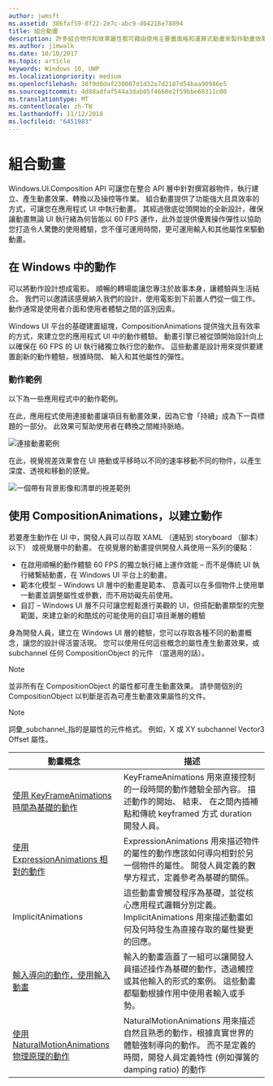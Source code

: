 ```yaml
---
author: jwmsft
ms.assetid: 386faf59-8f22-2e7c-abc9-d04216e78894
title: 組合動畫
description: 許多組合物件和效果屬性都可藉由使用主要畫面格和運算式動畫來製作動畫效果，這些動畫可允許隨時間或根據計算來變更 UI 元素的屬性。
ms.author: jimwalk
ms.date: 10/10/2017
ms.topic: article
keywords: Windows 10, UWP
ms.localizationpriority: medium
ms.openlocfilehash: 38f9d0daf230007d1d32a7d2187d54baa90986e5
ms.sourcegitcommit: 4d88adfaf544a3dab05f4660e2f59bbe60311c00
ms.translationtype: MT
ms.contentlocale: zh-TW
ms.lasthandoff: 11/12/2018
ms.locfileid: "6451983"
---
```

# <a name="composition-animations"></a>組合動畫

Windows.UI.Composition API 可讓您在整合 API 層中針對撰寫器物件，執行建立、產生動畫效果、轉換以及操控等作業。 組合動畫提供了功能強大且具效率的方式，可讓您在應用程式 UI 中執行動畫。 其經過徹底從頭開始的全新設計，確保讓動畫無論 UI 執行緒為何皆能以 60 FPS 運作，此外並提供優異操作彈性以協助您打造令人驚艷的使用體驗，您不僅可運用時間，更可運用輸入和其他屬性來驅動動畫。

## <a name="motion-in-windows"></a>在 Windows 中的動作

可以將動作設計想成電影。 順暢的轉場能讓您專注於故事本身，讓體驗與生活結合。 我們可以邀請該感覺納入我們的設計，使用電影到下前置人們從一個工作。 動作通常是使用者介面和使用者體驗之間的區別因素。

Windows UI 平台的基礎建置組塊，CompositionAnimations 提供強大且有效率的方式，來建立您的應用程式 UI 中的動作體驗。 動畫引擎已被從頭開始設計向上以確保在 60 FPS 的 UI 執行緒獨立執行您的動作。 這些動畫是設計用來提供要建置創新的動作體驗，根據時間、 輸入和其他屬性的彈性。

### <a name="examples-of-motion"></a>動作範例

以下為一些應用程式中的動作範例。

在此，應用程式使用連接動畫讓項目有動畫效果，因為它會「持續」成為下一頁標題的一部分。 此效果可幫助使用者在轉換之間維持脈絡。

![連接動畫範例](images/animation/connected-animation-example.gif)

在此，視覺視差效果會在 UI 捲動或平移時以不同的速率移動不同的物件，以產生深度、透視和移動的感覺。

![一個帶有背景影像和清單的視差範例](images/animation/parallax-example.gif)

## <a name="using-compositionanimations-to-create-motion"></a>使用 CompositionAnimations，以建立動作

若要產生動作在 UI 中，開發人員可以存取 XAML （連結到 storyboard （腳本） 以下） 或視覺層中的動畫。 在視覺層的動畫提供開發人員使用一系列的優點：

- 在啟用順暢的動作體驗 60 FPS 的獨立執行緒上運作效能 – 而不是傳統 UI 執行緒繫結動畫，在 Windows UI 平台上的動畫。
- 範本化模型 – Windows UI 層中的動畫是範本、 意義可以在多個物件上使用單一動畫並調整屬性或參數，而不用妨礙先前使用。
- 自訂 – Windows UI 層不只可讓您輕鬆進行美觀的 UI，但搭配動畫類型的完整範圍，來建立新的和酷炫的可能使用的自訂項目漸層的體驗

身為開發人員，建立在 Windows UI 層的體驗，您可以存取各種不同的動畫概念，讓您的設計得活靈活現。 您可以使用任何這些概念的屬性產生動畫效果，或 subchannel 任何 CompositionObject 的元件 （當適用的話）。

> [!NOTE]
> 並非所有在 CompositionObject 的屬性都可產生動畫效果。 請參閱個別的 CompositionObject 以判斷是否為可產生動畫效果屬性的文件。

> [!NOTE]
> 詞彙_subchannel_指的是屬性的元件格式。 例如，X 或 XY subchannel Vector3 Offset 屬性。

| 動畫概念 | 描述 |
| ----------------- | ----------- |
| [使用 KeyFrameAnimations 時間為基礎的動作](time-animations.md)  | KeyFrameAnimations 用來直接控制的一段時間的動作體驗全部內容。 描述動作的開始、 結束、 在之間內插補點和傳統 keyframed 方式 duration 開發人員。 |
| [使用 ExpressionAnimations 相對的動作](relation-animations.md)  | ExpressionAnimations 用來描述物件的屬性的動作應該如何導向相對於另一個物件的屬性。 開發人員定義的數學方程式，定義參考為基礎的關係。 |
| ImplicitAnimations | 這些動畫會觸發程序為基礎，並從核心應用程式邏輯分別定義。 ImplicitAnimations 用來描述動畫如何及何時發生為直接存取的屬性變更的回應。 |
| [輸入導向的動作，使用輸入動畫](input-driven-animations.md)  | 輸入的動畫涵蓋了一組可以讓開發人員描述操作為基礎的動作，透過觸控或其他輸入的形式的案例。 這些動畫都驅動根據作用中使用者輸入或手勢。 |
| [使用 NaturalMotionAnimations 物理原理的動作](natural-animations.md)  | NaturalMotionAnimations 用來描述自然且熟悉的動作，根據真實世界的體驗強制導向的動作。 而不是定義的時間，開發人員定義特性 (例如彈簧的 damping ratio) 的動作 |